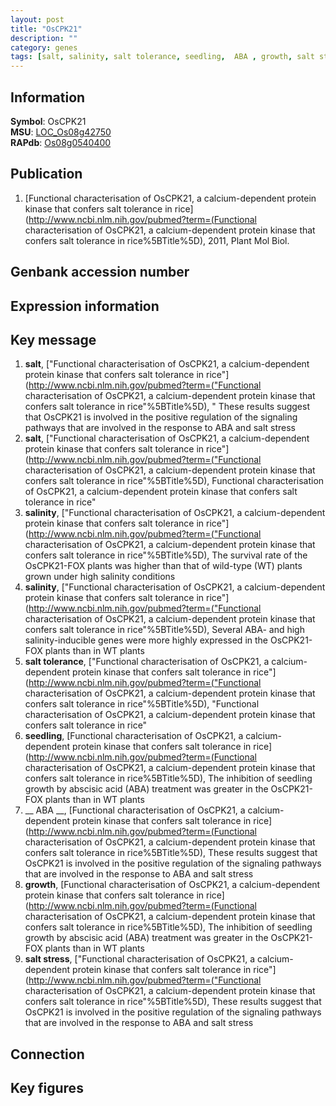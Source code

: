 ```yaml
---
layout: post
title: "OsCPK21"
description: ""
category: genes
tags: [salt, salinity, salt tolerance, seedling,  ABA , growth, salt stress, Gene]
---
```


## Information
__Symbol__: OsCPK21  
__MSU__: [LOC_Os08g42750](http://rice.plantbiology.msu.edu/cgi-bin/ORF_infopage.cgi?orf=LOC_Os08g42750)  
__RAPdb__: [Os08g0540400](http://rapdb.dna.affrc.go.jp/viewer/gbrowse_details/irgsp1?name=Os08g0540400)  

## Publication
1. [Functional characterisation of OsCPK21, a calcium-dependent protein kinase that confers salt tolerance in rice](http://www.ncbi.nlm.nih.gov/pubmed?term=(Functional characterisation of OsCPK21, a calcium-dependent protein kinase that confers salt tolerance in rice%5BTitle%5D), 2011, Plant Mol Biol.

## Genbank accession number

## Expression information

## Key message
1. __salt__, ["Functional characterisation of OsCPK21, a calcium-dependent protein kinase that confers salt tolerance in rice"](http://www.ncbi.nlm.nih.gov/pubmed?term=("Functional characterisation of OsCPK21, a calcium-dependent protein kinase that confers salt tolerance in rice"%5BTitle%5D), " These results suggest that OsCPK21 is involved in the positive regulation of the signaling pathways that are involved in the response to ABA and salt stress
2. __salt__, ["Functional characterisation of OsCPK21, a calcium-dependent protein kinase that confers salt tolerance in rice"](http://www.ncbi.nlm.nih.gov/pubmed?term=("Functional characterisation of OsCPK21, a calcium-dependent protein kinase that confers salt tolerance in rice"%5BTitle%5D), Functional characterisation of OsCPK21, a calcium-dependent protein kinase that confers salt tolerance in rice"
3. __salinity__, ["Functional characterisation of OsCPK21, a calcium-dependent protein kinase that confers salt tolerance in rice"](http://www.ncbi.nlm.nih.gov/pubmed?term=("Functional characterisation of OsCPK21, a calcium-dependent protein kinase that confers salt tolerance in rice"%5BTitle%5D),  The survival rate of the OsCPK21-FOX plants was higher than that of wild-type (WT) plants grown under high salinity conditions
4. __salinity__, ["Functional characterisation of OsCPK21, a calcium-dependent protein kinase that confers salt tolerance in rice"](http://www.ncbi.nlm.nih.gov/pubmed?term=("Functional characterisation of OsCPK21, a calcium-dependent protein kinase that confers salt tolerance in rice"%5BTitle%5D),  Several ABA- and high salinity-inducible genes were more highly expressed in the OsCPK21-FOX plants than in WT plants
5. __salt tolerance__, ["Functional characterisation of OsCPK21, a calcium-dependent protein kinase that confers salt tolerance in rice"](http://www.ncbi.nlm.nih.gov/pubmed?term=("Functional characterisation of OsCPK21, a calcium-dependent protein kinase that confers salt tolerance in rice"%5BTitle%5D), "Functional characterisation of OsCPK21, a calcium-dependent protein kinase that confers salt tolerance in rice"
6. __seedling__, [Functional characterisation of OsCPK21, a calcium-dependent protein kinase that confers salt tolerance in rice](http://www.ncbi.nlm.nih.gov/pubmed?term=(Functional characterisation of OsCPK21, a calcium-dependent protein kinase that confers salt tolerance in rice%5BTitle%5D),  The inhibition of seedling growth by abscisic acid (ABA) treatment was greater in the OsCPK21-FOX plants than in WT plants
7. __ ABA __, [Functional characterisation of OsCPK21, a calcium-dependent protein kinase that confers salt tolerance in rice](http://www.ncbi.nlm.nih.gov/pubmed?term=(Functional characterisation of OsCPK21, a calcium-dependent protein kinase that confers salt tolerance in rice%5BTitle%5D),  These results suggest that OsCPK21 is involved in the positive regulation of the signaling pathways that are involved in the response to ABA and salt stress
8. __growth__, [Functional characterisation of OsCPK21, a calcium-dependent protein kinase that confers salt tolerance in rice](http://www.ncbi.nlm.nih.gov/pubmed?term=(Functional characterisation of OsCPK21, a calcium-dependent protein kinase that confers salt tolerance in rice%5BTitle%5D),  The inhibition of seedling growth by abscisic acid (ABA) treatment was greater in the OsCPK21-FOX plants than in WT plants
9. __salt stress__, ["Functional characterisation of OsCPK21, a calcium-dependent protein kinase that confers salt tolerance in rice"](http://www.ncbi.nlm.nih.gov/pubmed?term=("Functional characterisation of OsCPK21, a calcium-dependent protein kinase that confers salt tolerance in rice"%5BTitle%5D),  These results suggest that OsCPK21 is involved in the positive regulation of the signaling pathways that are involved in the response to ABA and salt stress

## Connection

## Key figures


